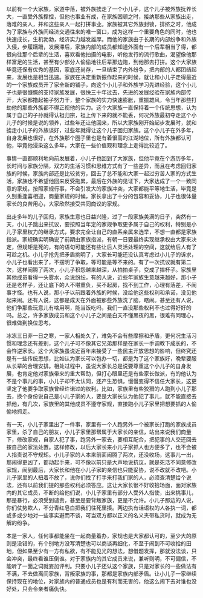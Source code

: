 以前有一个大家族，家道中落，被外族掳走了一个小儿子，这个儿子被外族抚养长大，一直受外族撑控，但他也事业有成，在家族困顿之时，接纳那些从家族出走，落难的亲人，并和这些亲人一起打拼事业。家族被其它外族封锁，排挤之时，他成为了家族与外族间经济交通往来的唯一窗口，成为这样一个重要角色的同时，他也快速成长，生机勃勃，经济实力越发雄厚。而他的家族由于长期的内部纷争和外族入侵，步履蹒跚，发展滞后，家族内部的成员都知道外面有一个后辈相当了得，都很向往那个后辈的生活，喜欢看他拍摄的电影，听他发行的流行歌曲，渴望像他那样富足的生活，甚至有少部分人偷偷地往后辈那边跑，到他那去打拼。这个大家族毕竟还保有优秀的基因，家底还尚存，一旦结束了内外纷争，把内部的人都团结起来，发展也是相当迅速。家族在决定重新振作起来的时候，就让和小儿子走得最近的一个家族成员开了家全新的铺子，向这个小儿子和外族学习先进经验，这个小儿子也是很慷慨的支持家族发展，很快三十年过去，先进的发展经验在家族内部传开，大家都撸起袖子努力干，整个家族的实力快速膨胀，重振雄风，令当年那些打劫他的那些外族都不得正视他的实力。这个大家族一直保持着一个传统思想，认为属于自己的子孙就得认祖归宗，祖上传下来的就不能丢，何况外族最初夺走这个小儿子的时候是说的领养，过些年还让他回来，所以大家族刚开始起步发展时，就和掳走小儿子的外族谈好，过些年就得让这个儿子回归家族。这个小儿子在外多年，自身发展也很好，在外族那个圈子里也是有着很高的江湖地位，所有外族都认可他，毕竟他浸染这么多年，大家在一些价值观和理念上走得比较近了。

事情一直都顺利地向前发展着，小儿子也回到了大家族，但他毕竟在个游历多年，长时间与家族分隔，双方的生活习惯和思维方式有了一些差异，而且在考虑回归家族的时候，家族内部还是比较贫穷，回去了总不能和大家一起过穷苦人家的方式生活，家族也不希望他回来反受拖累，最后在外族的见证下，大家达成了一个一致同意的家规，按照家规行事，不会引发大的家族冲突，大家都能平等地生活，毕竟是久别重逢喜相迎，商量家规的时候，家长拿出了十分的包容和妥协，儿子也很体量家长的良苦用心，大家欣然接受共同商议的家规。

出走多年的儿子回归，家族生意也日益兴隆，过了一段家族美满的日子，突然有一天，小儿子跳出来抗议，要按照当年定的家规争取更多属于自己的权利，特别是小儿子家里权力的继承方式，要求完全让自己的直系亲属来选举，不想一直都是家族指派。家规确实明确说了前期由家族指派，有朝一日要最终实现继承权由大家来决定，但规矩是死的，有的语句可能还有些让后人灵活处理的空间，这就给后人有了可趁之机。小儿子抢先把矛盾挑明了，大家长可能还没认真考虑过小儿子的诉求，小儿子也看出来了，不摆明了争取，等可能是等不来的。有了一次抗议就有第二次，这样闹腾了两次，小儿子积怨越来越深，从拍拍桌子，变成了摔杯子。家族里其他成员看得一头雾水，众说纷纭，有的人说，近些年家族生意越来越好，那小子还是老样子，还让底下的人不堪重负，买不起房，找不到工作，心理有落差，不闹事才怪。也有人说，那小子以前跟着外族的时候，没给他这些权利和承诺，没见他起来闹。还有人说，这都是成天在外面被那些外族洗了脑，瞎闹。甚至还有人说，他们争那些玩意儿有啥用啊，能当饭吃吗，我们一直没那些权利不也过得好好的吗。总之，许多家族成员和这个小儿子之间是白天不懂黑夜的黑，很难有同理心，很难做到换位思考。

冰冻三日非一日之寒，一家人相处久了，难免不会有些摩擦和矛盾，更何况生活习惯和理念还有差别，这个儿子可不像其它兄弟那样是在家长一手调教下成长的，不会忤逆家长。这个大家族虽说近百年来接受了一些民主开放思想的影响，但终究还是有一些传统思想，比如认为家长可以包办一切，都是为了这个家族好，晚辈要服从长辈的合理安排。相处过程中，虽说大家长总是说要尊重这个小儿子的自身发展，也肯定他对家族带来的重大帮助，但打心眼里还是有些家长做派，有的他认为不是个事儿的事，小儿子却不太认同，还产生恐惧，慢慢变得不信任大家长，这更坚定了他要争取家族曾经许诺过的权利。比如，家族里有些狡猾的人跑到小儿子那去，换个身份说自己是小儿子家的人，要是大家长认为他犯了事儿，就不能直接去抓他，有几次，家族里的其他成员不遵守家规，直接跑小儿子家里把想要抓的人偷偷地抓走。

有一天，小儿子家里出了一件事，家里有一个人跑另外一个被家长打跑的家族成员家里，杀了自己的朋友，小儿子家里那帮属于大家长的亲信，站出来说我们商量下，修改家规，自家人犯了事，跑另外一家去，要相互配合，把犯事的人交还回去按自己的家法处置。这样修改，以后大家长来小儿子家抓人也方便多了，也不会被人指责说不守规矩。小儿子家的人本来前面闹腾了两次，还没收场，这事儿一出，那闹得更凶了，都动起手来，可不像以前只是大声地说抗议，就是死活不同意修改家规，闹到最后，大家长和他在小儿子家的亲信也只能妥协，说不改就不改吧。小儿子家里的人扭着不放了，说你们找了打手来打我们家的人，必须查清楚给个说法，还有以前我们提的那些权利必须答应。这让大家长很不好收拾场面，面对家族内的其它成员，不断的给他们说，小儿子家里有部分人受外人指使，出来挑事儿，那是暴行，必须受到谴责，甚至是要背叛家族，更是不允许。小儿子那边的人说，你们仗势欺人，不分青红皂白把我们往死里揍。两边执有话语权的人各执一词，都或多或少地对一些事实避而不谈，可当双方都以正义的名义夹带私货时，就成为无解的纷争。

本是一家人，任何事都能坐在一起商量着办，家规也是大家都认可的，至少大的原则是没错的，有个别地方没写清楚也可以商谈再细化，不至于闹到不可收拾的田地，但如果至少有一方有私欲，有不能见光的想法，想借题发挥，那就没法谈，只会冲突，最终看谁压倒谁。对于家族内的其它成员来说，兼听则明，不可偏信，不能听了一面之词就妄加评判。只要小儿子还认这个家族，只是对家长的一些做法有不满，不去做离间家族，背叛家族的事，那都是家族内部矛盾。让小儿子一家继续保持现在的地位，对家族内的普通成员也是有利而无害的，他这么闹下去对谁也没好处，只会令亲者痛仇快。